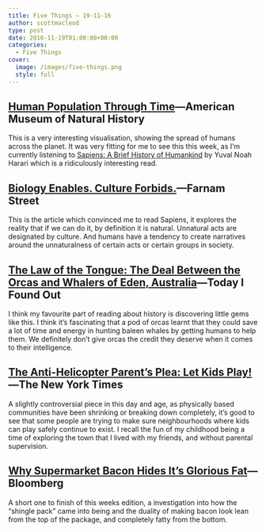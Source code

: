 ```yaml
---
title: Five Things – 19-11-16
author: scottmacleod
type: post
date: 2016-11-19T01:00:00+00:00
categories:
  - Five Things
cover:
  image: /images/five-things.png
  style: full
---
```

## [Human Population Through Time][1]—American Museum of Natural History

This is a very interesting visualisation, showing the spread of humans across the planet. It was very fitting for me to see this this week, as I’m currently listening to [Sapiens: A Brief History of Humankind][2]&nbsp;by Yuval Noah Harari which is a ridiculously interesting read.

## [Biology Enables. Culture Forbids.][3]—Farnam Street

This is the article which convinced me to read Sapiens, it explores the reality that if we can do it, by definition it is natural. Unnatural acts are designated by culture. And humans have a tendency to create narratives around the unnaturalness of certain acts or certain groups in society.

## [The Law of the Tongue: The Deal Between the Orcas and Whalers of Eden, Australia][4]—Today I Found Out

I think my favourite part of reading about history is discovering little gems like this. I think it’s fascinating that a pod of orcas learnt that they could save a lot of time and energy in hunting baleen whales by getting humans to help them. We definitely don’t give orcas the credit they deserve when it comes to their intelligence.

## [The Anti-Helicopter Parent’s Plea: Let Kids Play!][5]—The New York Times

A slightly controversial piece in this day and age, as physically based communities have been shrinking or breaking down completely, it’s good to see that some people are trying to make sure neighbourhoods where kids can play safely continue to exist. I recall the fun of my childhood being a time of exploring the town that I lived with my friends, and without parental supervision.

## [Why Supermarket Bacon Hides It’s Glorious Fat][6]—Bloomberg

A short one to finish of this weeks edition, a investigation into how the “shingle pack” came into being and the duality of making bacon look lean from the top of the package, and completely fatty from the bottom.

 [1]: https://www.youtube.com/watch?v=PUwmA3Q0_OE
 [2]: https://www.amazon.com/Sapiens-Humankind-Yuval-Noah-Harari/dp/0062316095
 [3]: https://www.farnamstreetblog.com/2016/11/biology-enables-culture-restricts/
 [4]: http://www.todayifoundout.com/index.php/2016/10/law-tongue-killer-whales-eden-australia/
 [5]: http://www.nytimes.com/2016/10/23/magazine/the-anti-helicopter-parents-plea-let-kids-play.html
 [6]: http://www.bloomberg.com/features/2016-bacon-package-product-design/

